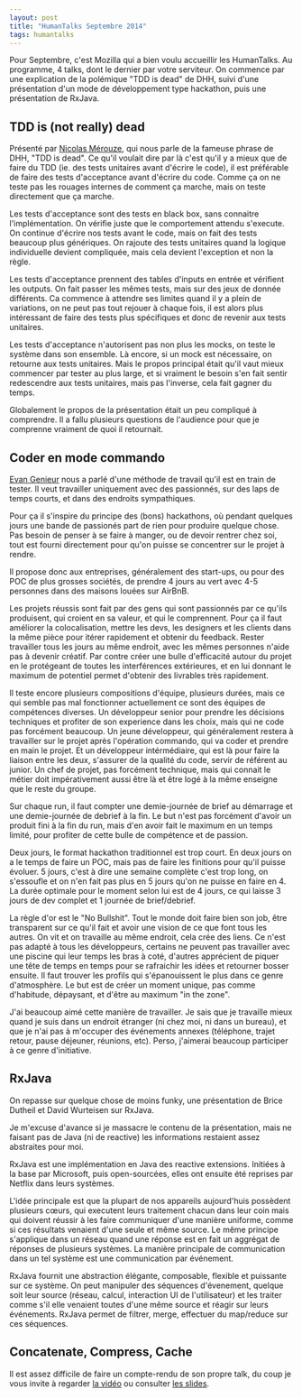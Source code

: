 ```yaml
---
layout: post
title: "HumanTalks Septembre 2014"
tags: humantalks
---
```


Pour Septembre, c'est Mozilla qui a bien voulu accueillir les HumanTalks. Au
programme, 4 talks, dont le dernier par votre serviteur. On commence par une
explication de la polémique "TDD is dead" de DHH, suivi d'une présentation d'un
mode de développement type hackathon, puis une présentation de RxJava.

## TDD is (not really) dead

Présenté par [Nicolas Mérouze](http://nicolasmerouze.com/), qui nous parle de
la fameuse phrase de DHH, "TDD is dead". Ce qu'il voulait dire par là c'est
qu'il y a mieux que de faire du TDD (ie. des tests unitaires avant d'écrire le
code), il est préférable de faire des tests d'acceptance avant d'écrire du
code. Comme ça on ne teste pas les rouages internes de comment ça marche, mais
on teste directement que ça marche.

Les tests d'acceptance sont des tests en black box, sans connaitre
l'implémentation. On vérifie juste que le comportement attendu s'execute. On
continue d'écrire nos tests avant le code, mais on fait des tests beaucoup plus
génériques. On rajoute des tests unitaires quand la logique individuelle
devient compliquée, mais cela devient l'exception et non la règle.

Les tests d'acceptance prennent des tables d'inputs en entrée et vérifient les
outputs. On fait passer les mêmes tests, mais sur des jeux de donnée
différents. Ca commence à attendre ses limites quand il y a plein de
variations, on ne peut pas tout rejouer à chaque fois, il est alors plus
intéressant de faire des tests plus spécifiques et donc de revenir aux tests
unitaires.

Les tests d'acceptance n'autorisent pas non plus les mocks, on teste le système
dans son ensemble. Là encore, si un mock est nécessaire, on retourne aux tests
unitaires. Mais le propos principal était qu'il vaut mieux commencer par tester
au plus large, et si vraiment le besoin s'en fait sentir redescendre aux tests
unitaires, mais pas l'inverse, cela fait gagner du temps.

Globalement le propos de la présentation était un peu compliqué à comprendre.
Il a fallu plusieurs questions de l'audience pour que je comprenne vraiment de
quoi il retournait.

## Coder en mode commando

[Evan Genieur](https://twitter.com/CodersInBlack) nous a parlé d'une méthode de
travail qu'il est en train de tester. Il veut travailler uniquement avec des
passionnés, sur des laps de temps courts, et dans des endroits sympathiques.

Pour ça il s'inspire du principe des (bons) hackathons, où pendant quelques
jours une bande de passionés part de rien pour produire quelque chose. Pas
besoin de penser à se faire à manger, ou de devoir rentrer chez soi, tout est
fourni directement pour qu'on puisse se concentrer sur le projet à rendre.

Il propose donc aux entreprises, généralement des start-ups, ou pour des POC de
plus grosses sociétés, de prendre 4 jours au vert avec 4-5 personnes dans des
maisons louées sur AirBnB.

Les projets réussis sont fait par des gens qui sont passionnés par ce qu'ils
produisent, qui croient en sa valeur, et qui le comprennent. Pour ça il faut
améliorer la colocalisation, mettre les devs, les designers et les clients dans
la même pièce pour itérer rapidement et obtenir du feedback. Rester travailler
tous les jours au même endroit, avec les mêmes personnes n'aide pas à devenir
créatif. Par contre créer une bulle d'efficacité autour du projet en le
protégeant de toutes les interférences extérieures, et en lui donnant le
maximum de potentiel permet d'obtenir des livrables très rapidement.

Il teste encore plusieurs compositions d'équipe, plusieurs durées, mais ce qui
semble pas mal fonctionner actuellement ce sont des équipes de compétences
diverses. Un développeur senior pour prendre les décisions techniques et
profiter de son experience dans les choix, mais qui ne code pas forcément
beaucoup. Un jeune développeur, qui généralement restera à travailler sur le
projet après l'opération commando, qui va coder et prendre en main le projet.
Et un développeur intérmédiaire, qui est là pour faire la liaison entre les
deux, s'assurer de la qualité du code, servir de référent au junior. Un chef de
projet, pas forcément technique, mais qui connait le métier doit impérativement
aussi être là et être logé à la même enseigne que le reste du groupe.

Sur chaque run, il faut compter une demie-journée de brief au démarrage et une
demie-journée de debrief à la fin. Le but n'est pas forcément d'avoir un
produit fini à la fin du run, mais d'en avoir fait le maximum en un temps
limité, pour profiter de cette bulle de compétence et de passion.

Deux jours, le format hackathon traditionnel est trop court. En deux jours on
a le temps de faire un POC, mais pas de faire les finitions pour qu'il puisse
évoluer. 5 jours, c'est à dire une semaine complète c'est trop long, on
s'essoufle et on n'en fait pas plus en 5 jours qu'on ne puisse en faire en 4.
La durée optimale pour le moment selon lui est de 4 jours, ce qui laisse
3 jours de dev complet et 1 journée de brief/debrief.

La règle d'or est le "No Bullshit". Tout le monde doit faire bien son job, être
transparent sur ce qu'il fait et avoir une vision de ce que font tous les
autres. On vit et on travaille au même endroit, cela crée des liens. Ce n'est
pas adapté à tous les développeurs, certains ne peuvent pas travailler avec une
piscine qui leur temps les bras à coté, d'autres apprécient de piquer une tête
de temps en temps pour se rafraichir les idées et retourner bosser ensuite. Il
faut trouver les profils qui s'épanouissent le plus dans ce genre d'atmosphère.
Le but est de créer un moment unique, pas comme d'habitude, dépaysant, et
d'être au maximum "in the zone".

J'ai beaucoup aimé cette manière de travailler. Je sais que je travaille mieux
quand je suis dans un endroit étranger (ni chez moi, ni dans un bureau), et que
je n'ai pas à m'occuper des événements annexes (téléphone, trajet retour, pause
déjeuner, réunions, etc). Perso, j'aimerai beaucoup participer à ce genre
d'initiative.

## RxJava

On repasse sur quelque chose de moins funky, une présentation de Brice Dutheil
et David Wurteisen sur RxJava.

Je m'excuse d'avance si je massacre le contenu de la présentation, mais ne
faisant pas de Java (ni de reactive) les informations restaient assez
abstraites pour moi.

RxJava est une implémentation en Java des reactive extensions. Initiées à la
base par Microsoft, puis open-sourcées, elles ont ensuite été reprises par
Netflix dans leurs systèmes.

L'idée principale est que la plupart de nos appareils aujourd'huis possèdent
plusieurs cœurs, qui executent leurs traitement chacun dans leur coin mais qui
doivent réussir à les faire communiquer d'une manière uniforme, comme si ces
résultats venaient d'une seule et même source. Le même principe s'applique dans
un réseau quand une réponse est en fait un aggrégat de réponses de plusieurs
systèmes. La manière principale de communication dans un tel système est une
communication par événement.

RxJava fournit une abstraction élégante, composable, flexible et puissante sur
ce système. On peut manipuler des séquences d'évenement, quelque soit leur
source (réseau, calcul, interaction UI de l'utilisateur) et les traiter comme
s'il elle venaient toutes d'une même source et réagir sur leurs événements.
RxJava permet de filtrer, merge, effectuer du map/reduce sur ces séquences.

## Concatenate, Compress, Cache

Il est assez difficile de faire un compte-rendu de son propre talk, du coup je
vous invite à regarder [la vidéo](https://www.youtube.com/watch?v=ecc1zudWmX4)
ou consulter [les slides](http://talks.pixelastic.com/webperfs-humantalks/#/).
